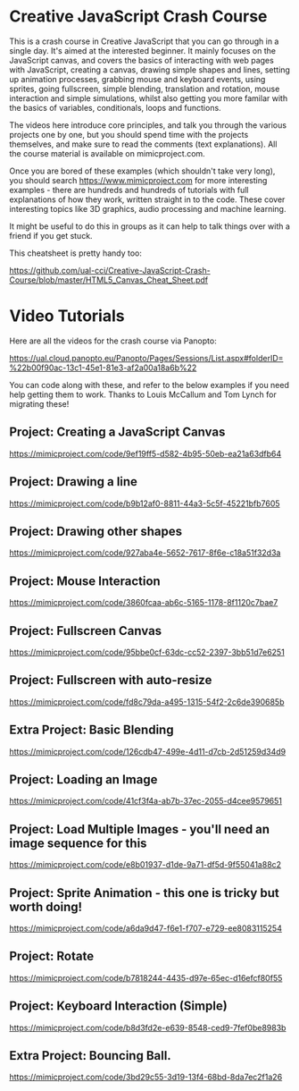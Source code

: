 # Creative JavaScript Crash Course

This is a crash course in Creative JavaScript that you can go through in a single day. It's aimed at the interested beginner. It mainly focuses on the JavaScript canvas, and covers the basics of interacting with web pages with JavaScript, creating a canvas, drawing simple shapes and lines, setting up animation processes, grabbing mouse and keyboard events, using sprites, going fullscreen, simple blending, translation and rotation, mouse interaction and simple simulations, whilst also getting you more familar with the basics of variables, conditionals, loops and functions. 

The videos here introduce core principles, and talk you through the various projects one by one, but you should spend time with the projects themselves, and make sure to read the comments (text explanations). All the course material is available on mimicproject.com.

Once you are bored of these examples (which shouldn't take very long), you should search https://www.mimicproject.com for more interesting examples - there are hundreds and hundreds of tutorials with full explanations of how they work, written straight in to the code. These cover interesting topics like 3D graphics, audio processing and machine learning.

It might be useful to do this in groups as it can help to talk things over with a friend if you get stuck.

This cheatsheet is pretty handy too:

https://github.com/ual-cci/Creative-JavaScript-Crash-Course/blob/master/HTML5_Canvas_Cheat_Sheet.pdf

# Video Tutorials

Here are all the videos for the crash course via Panopto:

https://ual.cloud.panopto.eu/Panopto/Pages/Sessions/List.aspx#folderID=%22b00f90ac-13c1-45e1-81e3-af2a00a18a6b%22

You can code along with these, and refer to the below examples if you need help getting them to work. Thanks to Louis McCallum and Tom Lynch for migrating these!

## Project: Creating a JavaScript Canvas
https://mimicproject.com/code/9ef19ff5-d582-4b95-50eb-ea21a63dfb64
## Project: Drawing a line
https://mimicproject.com/code/b9b12af0-8811-44a3-5c5f-45221bfb7605
## Project: Drawing other shapes
https://mimicproject.com/code/927aba4e-5652-7617-8f6e-c18a51f32d3a
## Project: Mouse Interaction
https://mimicproject.com/code/3860fcaa-ab6c-5165-1178-8f1120c7bae7
## Project: Fullscreen Canvas
https://mimicproject.com/code/95bbe0cf-63dc-cc52-2397-3bb51d7e6251
## Project: Fullscreen with auto-resize
https://mimicproject.com/code/fd8c79da-a495-1315-54f2-2c6de390685b
## Extra Project: Basic Blending
https://mimicproject.com/code/126cdb47-499e-4d11-d7cb-2d51259d34d9
## Project: Loading an Image
https://mimicproject.com/code/41cf3f4a-ab7b-37ec-2055-d4cee9579651
## Project: Load Multiple Images - you'll need an image sequence for this
https://mimicproject.com/code/e8b01937-d1de-9a71-df5d-9f55041a88c2
## Project: Sprite Animation - this one is tricky but worth doing!
https://mimicproject.com/code/a6da9d47-f6e1-f707-e729-ee8083115254
## Project: Rotate
https://mimicproject.com/code/b7818244-4435-d97e-65ec-d16efcf80f55
## Project: Keyboard Interaction (Simple)
https://mimicproject.com/code/b8d3fd2e-e639-8548-ced9-7fef0be8983b
## Extra Project: Bouncing Ball.
https://mimicproject.com/code/3bd29c55-3d19-13f4-68bd-8da7ec2f1a26

